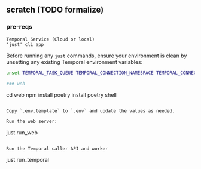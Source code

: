 ## scratch (TODO formalize)

### pre-reqs
```
Temporal Service (Cloud or local)
'just' cli app
```

Before running any `just` commands, ensure your environment is clean by unsetting any existing Temporal environment variables:

```bash
unset TEMPORAL_TASK_QUEUE TEMPORAL_CONNECTION_NAMESPACE TEMPORAL_CONNECTION_TARGET TEMPORAL_CONNECTION_MTLS_KEY_FILE TEMPORAL_CONNECTION_MTLS_CERT_CHAIN_FILE TEMPORAL_CONNECTION_WEB_PORT CALLER_API_PORT PUBLIC_WEB_URL

### web
```
cd web
npm install
poetry install
poetry shell
```

Copy `.env.template` to `.env` and update the values as needed.

Run the web server:
```
just run_web
```

Run the Temporal caller API and worker
```
just run_temporal
```